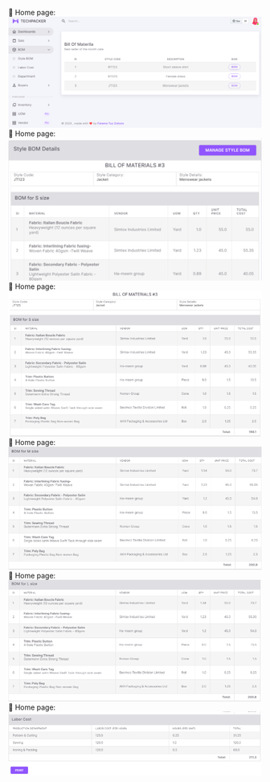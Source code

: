 :pushpin: Home page:
![ Home page](https://github.com/fatemazohor/Merchandise-Management-System-ERP-/blob/main/ScreenShot/bom1.PNG)
:pushpin: Home page:
![ Home page](https://github.com/fatemazohor/Merchandise-Management-System-ERP-/blob/main/ScreenShot/bom2.PNG)
:pushpin: Home page:
![ Home page](https://github.com/fatemazohor/Merchandise-Management-System-ERP-/blob/main/ScreenShot/bom3.PNG)
:pushpin: Home page:
![ Home page](https://github.com/fatemazohor/Merchandise-Management-System-ERP-/blob/main/ScreenShot/bom4.PNG)
:pushpin: Home page:
![ Home page](https://github.com/fatemazohor/Merchandise-Management-System-ERP-/blob/main/ScreenShot/bom5.PNG)
:pushpin: Home page:
![ Home page](https://github.com/fatemazohor/Merchandise-Management-System-ERP-/blob/main/ScreenShot/bom6.PNG)
